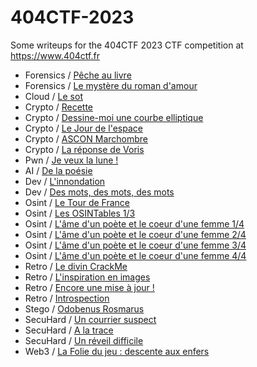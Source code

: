 # 404CTF-2023

Some writeups for the 404CTF 2023 CTF competition at https://www.404ctf.fr

- Forensics / [Pêche au livre](/Forensics/peche_au_livre/README.md)
- Forensics / [Le mystère du roman d'amour](/Forensics/le_mystere_du_roman_damour/README.md)
- Cloud / [Le sot](/Cloud/le_sot/README.md)
- Crypto / [Recette](/Crypto/recette/README.md)
- Crypto / [Dessine-moi une courbe elliptique](/Crypto/dessine_moi_une_courbe/README.md)
- Crypto / [Le Jour de l'espace](/Crypto/le_jour_de_lespace/README.md)
- Crypto / [ASCON Marchombre](/Crypto/ascon_marchombre/README.md)
- Crypto / [La réponse de Voris](/Crypto/la_reponse_de_voris/README.md)
- Pwn / [Je veux la lune !](/Pwn/je_veux_la_lune/README.md)
- AI / [De la poésie](/AI/de_la_poesie/README.md)
- Dev / [L'innondation](/Dev/l_innondation/README.md)
- Dev / [Des mots, des mots, des mots](/Dev/des_mots/README.md)
- Osint / [Le Tour de France](/Osint/le_tour_de_france/README.md)
- Osint / [Les OSINTables 1/3](/Osint/les_osintables_1/README.md)
- Osint / [L'âme d'un poète et le coeur d'une femme 1/4](/Osint/l_ame_d_un_poete_et_le_coeur_d_une_femme_1/README.md)
- Osint / [L'âme d'un poète et le coeur d'une femme 2/4](/Osint/l_ame_d_un_poete_et_le_coeur_d_une_femme_2/README.md)
- Osint / [L'âme d'un poète et le coeur d'une femme 3/4](/Osint/l_ame_d_un_poete_et_le_coeur_d_une_femme_3/README.md)
- Osint / [L'âme d'un poète et le coeur d'une femme 4/4](/Osint/l_ame_d_un_poete_et_le_coeur_d_une_femme_4/README.md)
- Retro / [Le divin CrackMe](/Retro/le_divin_crackme/README.md)
- Retro / [L'inspiration en images](/Retro/l_inspiration_en_image/README.md)
- Retro / [Encore une mise à jour !](/Retro/encore_une_mise_a_jour/README.md)
- Retro / [Introspection](/Retro/introspection/README.md)
- Stego / [Odobenus Rosmarus](/Stego/odobenus_rosmarus/README.md)
- SecuHard / [Un courrier suspect](/SecuHard/un_courrier_suspect/README.md)
- SecuHard / [A la trace](/SecuHard/a_la_trace/README.md)
- SecuHard / [Un réveil difficile](/SecuHard/un_reveil_difficile/README.md)
- Web3 / [La Folie du jeu : descente aux enfers](/Web3/la_folie_du_jeu/README.md)
